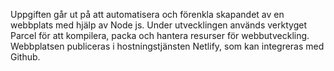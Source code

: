 Uppgiften går ut på att automatisera och förenkla skapandet av en webbplats med hjälp av Node js. Under utvecklingen används verktyget Parcel för att  kompilera, packa och hantera resurser för webbutveckling. Webbplatsen publiceras i hostningstjänsten Netlify, som kan integreras med Github.
